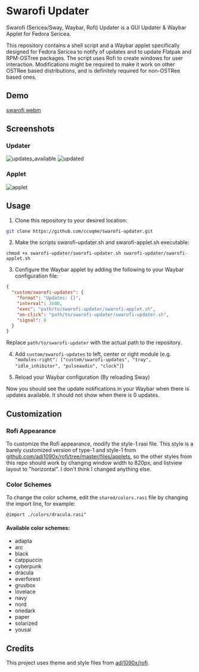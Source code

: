# Swarofi Updater

Swarofi (Sericea/Sway, Waybar, Rofi) Updater is a GUI Updater & Waybar Applet for Fedora Sericea.

This repository contains a shell script and a Waybar applet specifically designed for Fedora Sericea to notify of updates and to update Flatpak and RPM-OSTree packages. The script uses Rofi to create windows for user interaction. Modifications might be required to make it work on other OSTRee based distributions, and is definitely required for non-OSTRee based ones.


## Demo


[swarofi.webm](https://github.com/ccuqme/swarofi-updater/assets/63260355/4aa7cf84-a9fc-4615-8181-294d3f75ffd7)


## Screenshots

### Updater
![updates_available](https://github.com/ccuqme/swarofi-updater/assets/63260355/add2187e-3e14-4ef1-9a1c-06b5a0cdb570)
![updated](https://github.com/ccuqme/swarofi-updater/assets/63260355/86cb0869-cdae-4b4b-bb47-d91ea8d61eb6)

### Applet
![applet](https://user-images.githubusercontent.com/63260355/236722308-8ac29db4-a01f-46e4-9f78-ca9f62a04897.png)


## Usage

1. Clone this repository to your desired location:

```bash
git clone https://github.com/ccuqme/swarofi-updater.git
```

2. Make the scripts swarofi-updater.sh and swarofi-applet.sh executable:

```chmod +x swarofi-updater/swarofi-updater.sh swarofi-updater/swarofi-applet.sh```

3. Configure the Waybar applet by adding the following to your Waybar configuration file:
```json
{
  "custom/swarofi-updates": {
    "format": "Updates: {}",
    "interval": 3600,
    "exec": "path/to/swarofi-updater/swarofi-applet.sh",
    "on-click": "path/to/swarofi-updater/swarofi-updater.sh",
    "signal": 8
  }
}
```
Replace `path/to/swarofi-updater` with the actual path to the repository.

4. Add `custom/swarofi-updates` to left, center or right module (e.g. `"modules-right": ["custom/swarofi-updates", "tray", "idle_inhibitor", "pulseaudio", "clock"]`)

5. Reload your Waybar configuration (By reloading Sway)

Now you should see the update notifications in your Waybar when there is updates available. It should not show when there is 0 updates.

## Customization
### Rofi Appearance
To customize the Rofi appearance, modify the style-1.rasi file. This style is a barely customized version of type-1 and style-1 from [github.com/adi1090x/rofi/tree/master/files/applets](https://github.com/adi1090x/rofi/tree/master/files/applets), so the other styles from this repo should work by changing window width to 820px, and listview layout to "horizontal". I don't think I changed anything else.

### Color Schemes
To change the color scheme, edit the `shared/colors.rasi` file by changing the import line, for example:

```arduino
@import ./colors/dracula.rasi"
```

####  Available color schemes:

* adapta
* arc
* black
* catppuccin
* cyberpunk
* dracula
* everforest
* gruvbox
* lovelace
* navy
* nord
* onedark
* paper
* solarized
* yousai


## Credits
This project uses theme and style files from [adi1090x/rofi](https://github.com/adi1090x/rofi).
